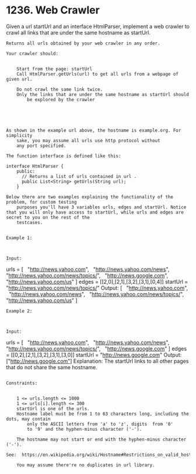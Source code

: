# 1236. Web Crawler

Given a url startUrl and an interface HtmlParser, implement a web crawler
        to crawl all links that are under the same hostname as startUrl. 
    

    Returns all urls obtained by your web crawler in any order.

    Your crawler should:

    
        Start from the page: startUrl
        Call HtmlParser.getUrls(url) to get all urls from a webpage of given url.
        
        Do not crawl the same link twice.
        Only the links that are under the same hostname as startUrl should
            be explored by the crawler
        
    

    

    As shown in the example url above, the hostname is example.org. For simplicity
        sake, you may assume all urls use http protocol without
        any port specified.

    The function interface is defined like this: 

    interface HtmlParser {
        public:
          // Returns a list of urls contained in url .
          public List<String> getUrls(String url);
        }

    Below there are two examples explaining the functionality of the problem, for custom testing
        purposes you'll have 3 variables urls, edges and startUrl. Notice that you will only have access to startUrl, while urls and edges are secret to you on the rest of the
        testcases.

     
    Example 1:

    

    Input:
urls = [
  "http://news.yahoo.com",
  "http://news.yahoo.com/news",
  "http://news.yahoo.com/news/topics/",
  "http://news.google.com",
  "http://news.yahoo.com/us"
]
edges = [[2,0],[2,1],[3,2],[3,1],[0,4]]
startUrl = "http://news.yahoo.com/news/topics/"
Output: [
  "http://news.yahoo.com",
  "http://news.yahoo.com/news",
  "http://news.yahoo.com/news/topics/",
  "http://news.yahoo.com/us"
]

    Example 2:

    

    Input:
urls = [
  "http://news.yahoo.com",
  "http://news.yahoo.com/news",
  "http://news.yahoo.com/news/topics/",
  "http://news.google.com"
]
edges = [[0,2],[2,1],[3,2],[3,1],[3,0]]
startUrl = "http://news.google.com"
Output: ["http://news.google.com"]
Explanation: The startUrl links to all other pages that do not share the same hostname.

     
    Constraints:

    
        1 <= urls.length <= 1000
        1 <= urls[i].length <= 300
        startUrl is one of the urls.
        Hostname label must be from 1 to 63 characters long, including the dots, may contain
            only the ASCII letters from 'a' to 'z', digits  from '0'
            to '9' and the hyphen-minus character ('-').
        
        The hostname may not start or end with the hyphen-minus character ('-'). 
        See:  https://en.wikipedia.org/wiki/Hostname#Restrictions_on_valid_hostnames
        
        You may assume there're no duplicates in url library.